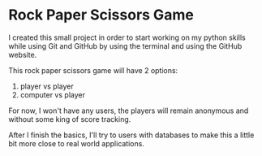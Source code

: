 # Rock Paper Scissors Game

I created this small project in order to start working on my 
python skills while using Git and GitHub by using the terminal
and using the GitHub website. 

This rock paper scissors game will have 2 options:
1. player vs player
2. computer vs player

For now, I won't have any users, the players will remain anonymous
and without some king of score tracking.

After I finish the basics, I'll try to users with databases to make this
a little bit more close to real world applications.